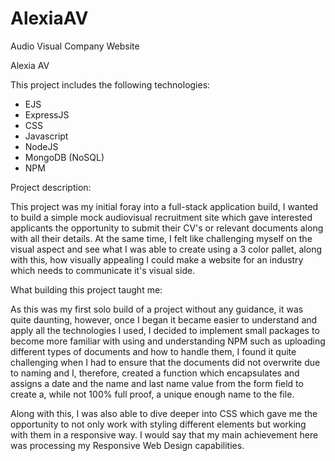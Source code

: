 # AlexiaAV
Audio Visual Company Website

Alexia AV

This project includes the following technologies:

- EJS
- ExpressJS
- CSS
- Javascript
- NodeJS
- MongoDB (NoSQL)
- NPM

Project description:

This project was my initial foray into a full-stack application build, I wanted to build a simple mock audiovisual recruitment site which gave interested applicants the opportunity to submit their CV's or relevant documents along with all their details.
At the same time, I felt like challenging myself on the visual aspect and see what I was able to create using a 3 color pallet, along with this, how visually appealing I could make a website for an industry which needs to communicate it's visual side.

What building this project taught me:

As this was my first solo build of a project without any guidance, it was quite daunting, however, once I began it became easier to understand and apply all the technologies I used, I decided to implement small packages to become more familiar with using and understanding NPM such as uploading different types of documents and how to handle them, I found it quite challenging when I had to ensure that the documents did not overwrite due to naming and I, therefore, created a function which encapsulates and assigns a date and the name and last name value from the form field to create a, while not 100% full proof, a unique enough name to the file.

Along with this, I was also able to dive deeper into CSS which gave me the opportunity to not only work with styling different elements but working with them in a responsive way. I would say that my main achievement here was processing my Responsive Web Design capabilities.

